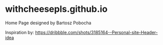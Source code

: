 # withcheesepls.github.io
Home Page designed by Bartosz Pobocha

Inspiration by: https://dribbble.com/shots/3185164--Personal-site-Header-idea
